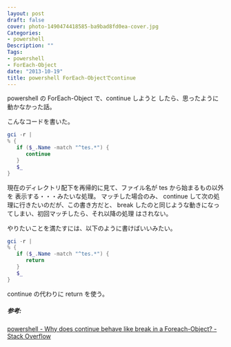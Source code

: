 ```yaml
---
layout: post
draft: false
cover: photo-1490474418585-ba9bad8fd0ea-cover.jpg
Categories:
- powershell
Description: ""
Tags:
- powershell
- ForEach-Object
date: "2013-10-19"
title: powershell ForEach-Objectでcontinue
---
```


powershell の ForEach-Object で、continue しようと
したら、思ったように動かなかった話。

こんなコードを書いた。

```powershell
gci -r |
% {
   if ($_.Name -match "^tes.*") {
      continue
   }
   $_
}
```

現在のディレクトリ配下を再帰的に見て、ファイル名が tes
から始まるもの以外を 表示する・・・みたいな処理。 マッチした場合のみ、
continue して次の処理に行きたいのだが、この書き方だと、 break
したのと同じような動きになってしまい、初回マッチしたら、それ以降の処理
はされない。

やりたいことを満たすには、以下のように書けばいいみたい。

```powershell
gci -r |
% {
   if ($_.Name -match "^tes.*") {
      return
   }
   $_
}
```

continue の代わりに return を使う。

##### 参考:

[powershell - Why does continue behave like break in a Foreach-Object? - Stack Overflow](http://stackoverflow.com/questions/7760013/why-does-continue-behave-like-break-in-a-foreach-object)

